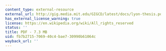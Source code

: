 ```yaml
---
content_type: external-resource
external_url: http://gig.media.mit.edu/GIGCD/latest/docs/lyon-thesis.pdf
has_external_license_warning: true
license: https://en.wikipedia.org/wiki/All_rights_reserved
status: ''
title: PDF - 7.3 MB
uid: fb7b2715-7069-40c4-bae7-30990b61064c
wayback_url: ''
---
```

